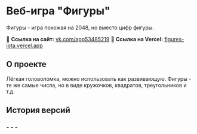 # Веб-игра "Фигуры"

Фигуры - игра похожая на 2048, но вместо цифр фигуры.

🔗 **Ссылка на сайт:** [vk.com/app53485219](https://vk.com/app53485219)
🔗 **Ссылка на Vercel:**  [figures-iota.vercel.app](https://figures-iota.vercel.app/)

## О проекте

Лёгкая головоломка, можно использовать как развивающую.
Фигуры - те же самые числа, но в виде кружочков, квадратов, треугольников и т.д.

## История версий

### - - -